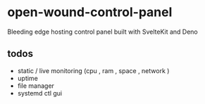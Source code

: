 # open-wound-control-panel

Bleeding edge hosting control panel built with SvelteKit and Deno

## todos

- static / live monitoring (cpu , ram , space , network )
- uptime
- file manager
- systemd ctl gui
